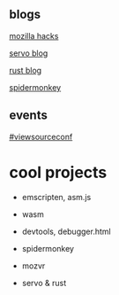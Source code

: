 ## blogs

[mozilla hacks](https://hacks.mozilla.org/)

[servo blog](https://blog.servo.org/)

[rust blog](https://blog.rust-lang.org/)

[spidermonkey](https://blog.mozilla.org/javascript/)


## events

[#viewsourceconf](https://viewsourceconf.org/berlin-2016/)


# cool projects

- emscripten, asm.js

- wasm

- devtools, debugger.html

- spidermonkey

- mozvr

- servo & rust

